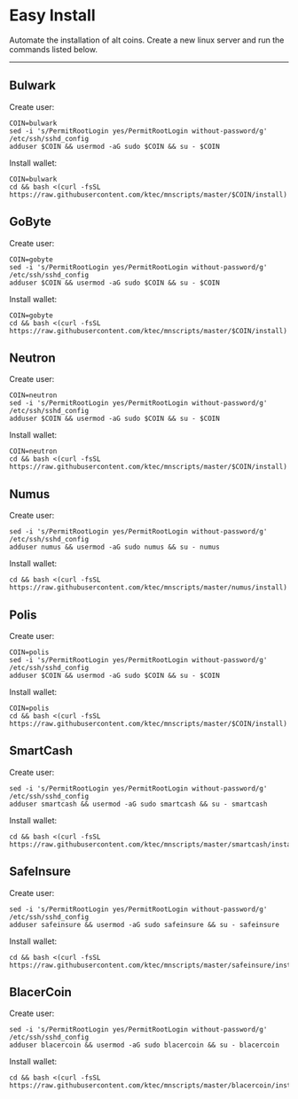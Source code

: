 # Easy Install

Automate the installation of alt coins.
Create a new linux server and run the commands listed below.

----

## Bulwark

Create user:
```
COIN=bulwark
sed -i 's/PermitRootLogin yes/PermitRootLogin without-password/g' /etc/ssh/sshd_config
adduser $COIN && usermod -aG sudo $COIN && su - $COIN
```

Install wallet:
```
COIN=bulwark
cd && bash <(curl -fsSL https://raw.githubusercontent.com/ktec/mnscripts/master/$COIN/install)
```

## GoByte

Create user:
```
COIN=gobyte
sed -i 's/PermitRootLogin yes/PermitRootLogin without-password/g' /etc/ssh/sshd_config
adduser $COIN && usermod -aG sudo $COIN && su - $COIN
```

Install wallet:
```
COIN=gobyte
cd && bash <(curl -fsSL https://raw.githubusercontent.com/ktec/mnscripts/master/$COIN/install)
```

## Neutron

Create user:
```
COIN=neutron
sed -i 's/PermitRootLogin yes/PermitRootLogin without-password/g' /etc/ssh/sshd_config
adduser $COIN && usermod -aG sudo $COIN && su - $COIN
```

Install wallet:
```
COIN=neutron
cd && bash <(curl -fsSL https://raw.githubusercontent.com/ktec/mnscripts/master/$COIN/install)
```

## Numus

Create user:
```
sed -i 's/PermitRootLogin yes/PermitRootLogin without-password/g' /etc/ssh/sshd_config
adduser numus && usermod -aG sudo numus && su - numus
```

Install wallet:
```
cd && bash <(curl -fsSL https://raw.githubusercontent.com/ktec/mnscripts/master/numus/install)
```

## Polis

Create user:
```
COIN=polis
sed -i 's/PermitRootLogin yes/PermitRootLogin without-password/g' /etc/ssh/sshd_config
adduser $COIN && usermod -aG sudo $COIN && su - $COIN
```

Install wallet:
```
COIN=polis
cd && bash <(curl -fsSL https://raw.githubusercontent.com/ktec/mnscripts/master/$COIN/install)
```

## SmartCash

Create user:
```
sed -i 's/PermitRootLogin yes/PermitRootLogin without-password/g' /etc/ssh/sshd_config
adduser smartcash && usermod -aG sudo smartcash && su - smartcash
```

Install wallet:
```
cd && bash <(curl -fsSL https://raw.githubusercontent.com/ktec/mnscripts/master/smartcash/install)
```

## SafeInsure

Create user:
```
sed -i 's/PermitRootLogin yes/PermitRootLogin without-password/g' /etc/ssh/sshd_config
adduser safeinsure && usermod -aG sudo safeinsure && su - safeinsure
```

Install wallet:
```
cd && bash <(curl -fsSL https://raw.githubusercontent.com/ktec/mnscripts/master/safeinsure/install)
```

## BlacerCoin

Create user:
```
sed -i 's/PermitRootLogin yes/PermitRootLogin without-password/g' /etc/ssh/sshd_config
adduser blacercoin && usermod -aG sudo blacercoin && su - blacercoin
```

Install wallet:
```
cd && bash <(curl -fsSL https://raw.githubusercontent.com/ktec/mnscripts/master/blacercoin/install)
```
